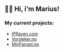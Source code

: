 ## 👋🏼 Hi, i'm Marius!

### My current projects:

- <a href="https://ipraven.com" target="_blank">IPRaven.com</a>
- <a href="https://vorsleker.no" target="_blank">Vorsleker.no</a>
- <a href="https://minfangst.no" target="_blank">MinFangst.no</a>
